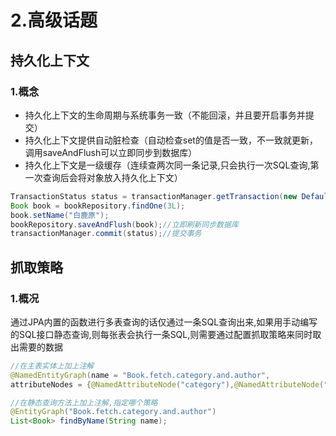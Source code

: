 # 2.高级话题


## 持久化上下文

### 1.概念
* 持久化上下文的生命周期与系统事务一致（不能回滚，并且要开启事务并提交）
* 持久化上下文提供自动脏检查（自动检查set的值是否一致，不一致就更新，调用saveAndFlush可以立即同步到数据库）
* 持久化上下文是一级缓存（连续查两次同一条记录,只会执行一次SQL查询,第一次查询后会将对象放入持久化上下文）

```java
TransactionStatus status = transactionManager.getTransaction(new DefaultTransactionDefinition());//开启事务
Book book = bookRepository.findOne(3L);
book.setName("白鹿原");
bookRepository.saveAndFlush(book);//立即刷新同步数据库		
transactionManager.commit(status);//提交事务
```

## 抓取策略

### 1.概况
通过JPA内置的函数进行多表查询的话仅通过一条SQL查询出来,如果用手动编写的SQL接口静态查询,则每张表会执行一条SQL,则需要通过配置抓取策略来同时取出需要的数据

```java
//在主表实体上加上注解
@NamedEntityGraph(name = "Book.fetch.category.and.author",
attributeNodes = {@NamedAttributeNode("category"),@NamedAttributeNode("authors")})

//在静态查询方法上加上注解,指定哪个策略
@EntityGraph("Book.fetch.category.and.author")
List<Book> findByName(String name);
```

